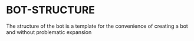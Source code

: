 # BOT-STRUCTURE
The structure of the bot is a template for the convenience of creating a bot and without problematic expansion
